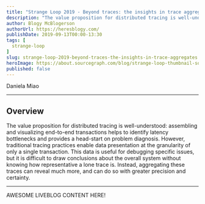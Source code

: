 ```yaml
---
title: "Strange Loop 2019 - Beyond traces: the insights in trace aggregates"
description: "The value proposition for distributed tracing is well-understood: assembling and visualizing end-to-end transactions helps to identify latency bottlenecks and provides a head-start on problem diagnosis. However, traditional tracing practices enable data presentation at the granularity of only a single transaction. This data is useful for debugging specific issues, but it is difficult to draw conclusions about the overall system without knowing how representative a lone trace is. Instead, aggregating these traces can reveal much more, and can do so with greater precision and certainty."
author: Blogy McBlogerson
authorUrl: https://heresblogy.com/
publishDate: 2019-09-13T00:00-13:30
tags: [
  strange-loop
]
slug: strange-loop-2019-beyond-traces-the-insights-in-trace-aggregates
heroImage: https://about.sourcegraph.com/blog/strange-loop-thumbnail-square-v2.jpg
published: false
---
```


<div className="container p-0 liveblog-presenters">
  <div className="row m-0">
      <p className=" mr-12 m-0">
        <span className="liveblog-presenters__name">Daniela Miao</span>
        <a href="https://twitter.com/dymxzvf" target="_blank" title="Twitter"><i className="fa fa-twitter pr-2"></i></a>
        <a href="https://github.com/danielamiao" target="_blank" title="GitHub"><i className="fa fa-github pr-2"></i></a>
        <a href="https://www.linkedin.com/in/danielamiao/" target="_blank" title="LinkedIn"><i className="fa fa-linkedin pr-2"></i></a>
      </p>
  </div>
</div>

---

## Overview

The value proposition for distributed tracing is well-understood: assembling and visualizing end-to-end transactions helps to identify latency bottlenecks and provides a head-start on problem diagnosis. However, traditional tracing practices enable data presentation at the granularity of only a single transaction. This data is useful for debugging specific issues, but it is difficult to draw conclusions about the overall system without knowing how representative a lone trace is. Instead, aggregating these traces can reveal much more, and can do so with greater precision and certainty.

---

AWESOME LIVEBLOG CONTENT HERE!
